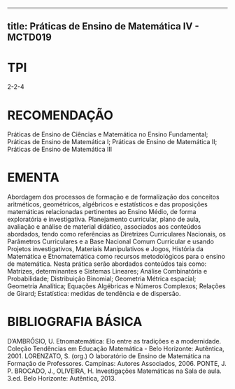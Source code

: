 
---
title: Práticas de Ensino de Matemática IV - MCTD019 
---

# TPI

2-2-4

# RECOMENDAÇÃO

Práticas de Ensino de Ciências e Matemática no Ensino Fundamental; Práticas de Ensino de Matemática I; Práticas de Ensino de Matemática II; Práticas de Ensino de Matemática III

# EMENTA

Abordagem dos processos de formação e de formalização dos conceitos aritméticos, geométricos, algébricos e estatísticos e das proposições matemáticas relacionadas pertinentes ao Ensino Médio, de forma exploratória e investigativa. Planejamento curricular, plano de aula, avaliação e análise de material didático, associados aos conteúdos abordados, tendo como referências as Diretrizes Curriculares Nacionais, os Parâmetros Curriculares e a Base Nacional Comum Curricular e usando Projetos investigativos, Materiais Manipulativos e Jogos, História da Matemática e Etnomatemática como recursos metodológicos para o ensino de matemática. Nesta prática serão abordados conteúdos tais como: Matrizes, determinantes e Sistemas Lineares; Análise Combinatória e Probabilidade; Distribuição Binomial; Geometria Métrica espacial; Geometria Analítica; Equações Algébricas e Números Complexos; Relações de Girard; Estatística: medidas de tendência e de dispersão.

# BIBLIOGRAFIA BÁSICA

D’AMBRÓSIO, U. Etnomatemática: Elo entre as tradições e a modernidade. Coleção Tendências em Educação Matemática - Belo Horizonte: Autêntica, 2001. 
LORENZATO, S. (org.) O laboratório de Ensino de Matemática na Formação de Professores. Campinas: Autores Associados, 2006. 
PONTE, J. P. BROCADO, J., OLIVEIRA, H. Investigações Matemáticas na Sala de aula. 3.ed. Belo Horizonte: Autêntica, 2013.
        